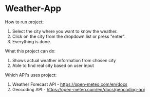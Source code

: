 # Weather-App

How to run project:
1. Select the city where you want to know the weather.
2. Click on the city from the dropdown list or press "enter".
3. Everything is done.

What this project can do:

1. Shows actual weather information from chosen city
2. Able to find real city based on user input


Which API's uses project:

1. Weather Forecast API - https://open-meteo.com/en/docs 
2. Geocoding API - https://open-meteo.com/en/docs/geocoding-api
